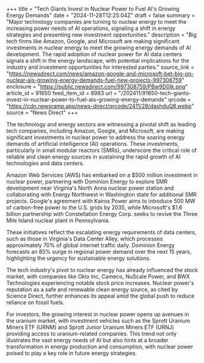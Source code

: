 +++
title = "Tech Giants Invest in Nuclear Power to Fuel AI's Growing Energy Demands"
date = "2024-11-28T12:25:04Z"
draft = false
summary = "Major technology companies are turning to nuclear energy to meet the increasing power needs of AI operations, signaling a shift in energy strategies and presenting new investment opportunities."
description = "Big tech firms like Amazon, Google, and Microsoft are making significant investments in nuclear energy to meet the growing energy demands of AI development. The rapid adoption of nuclear power for AI data centers signals a shift in the energy landscape, with potential implications for the industry and investment opportunities for interested parties."
source_link = "https://newsdirect.com/news/amazon-google-and-microsoft-bet-big-on-nuclear-ais-growing-energy-demands-fuel-new-projects-997308759"
enclosure = "https://public.newsdirect.com/997308759/PBw9D0Ik.png"
article_id = 91650
feed_item_id = 8983
url = "/202411/91650-tech-giants-invest-in-nuclear-power-to-fuel-ais-growing-energy-demands"
qrcode = "https://cdn.newsramp.app/news-direct/qrcode/2411/28/dashduQ8.webp"
source = "News Direct"
+++

<p>The technology and energy sectors are witnessing a pivotal shift as leading tech companies, including Amazon, Google, and Microsoft, are making significant investments in nuclear power to address the soaring energy demands of artificial intelligence (AI) operations. These investments, particularly in small modular reactors (SMRs), underscore the critical role of reliable and clean energy sources in sustaining the rapid growth of AI technologies and data centers.</p><p>Amazon Web Services (AWS) has embarked on a $500 million investment in nuclear power, partnering with Dominion Energy to explore SMR development near Virginia's North Anna nuclear power station and collaborating with Energy Northwest in Washington state for additional SMR projects. Google's agreement with Kairos Power aims to introduce 500 MW of carbon-free power to the U.S. grids by 2035, while Microsoft's $1.6 billion partnership with Constellation Energy Corp. seeks to revive the Three Mile Island nuclear plant in Pennsylvania.</p><p>These initiatives reflect the escalating energy requirements of data centers, such as those in Virginia's Data Center Alley, which processes approximately 70% of global internet traffic daily. Dominion Energy forecasts an 85% surge in regional power demand over the next 15 years, highlighting the urgency for sustainable energy solutions.</p><p>The tech industry's pivot to nuclear energy has already influenced the stock market, with companies like Oklo Inc, Cameco, NuScale Power, and BWX Technologies experiencing notable stock price increases. Nuclear power's reputation as a safe and renewable clean energy source, as cited by Science Direct, further enhances its appeal amid the global push to reduce reliance on fossil fuels.</p><p>For investors, the growing interest in nuclear power opens up avenues in the uranium market, with investment vehicles such as the Sprott Uranium Miners ETF (URNM) and Sprott Junior Uranium Miners ETF (URNJ) providing access to uranium-related companies. This trend not only illustrates the vast energy needs of AI but also hints at a broader transformation in energy production and consumption, with nuclear power poised to play a key role in future energy strategies.</p>